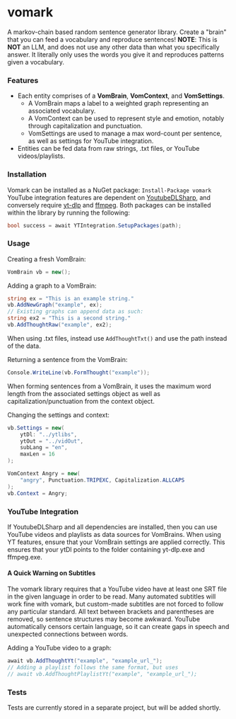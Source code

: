 # vomark
A markov-chain based random sentence generator library. Create a "brain" that you can feed a vocabulary and reproduce sentences!
**NOTE**: This is **NOT** an LLM, and does not use any other data than what you specifically answer. It literally only uses the words you give it and reproduces patterns given a vocabulary.
### Features
- Each entity comprises of a **VomBrain**, **VomContext**, and **VomSettings**.
	- A VomBrain maps a label to a weighted graph representing an associated vocabulary.
	- A VomContext can be used to represent style and emotion, notably through capitalization and punctuation.
	- VomSettings are used to manage a max word-count per sentence, as well as settings for YouTube integration.
- Entities can be fed data from raw strings, .txt files, or YouTube videos/playlists.
### Installation
Vomark can be installed as a NuGet package:
`Install-Package vomark`
YouTube integration features are dependent on [YoutubeDLSharp](https://github.com/Bluegrams/YoutubeDLSharp), and conversely require [yt-dlp](https://github.com/yt-dlp/yt-dlp) and [ffmpeg](https://ffmpeg.org/download.html).
Both packages can be installed within the library by running the following:
```csharp
bool success = await YTIntegration.SetupPackages(path);
```
### Usage
Creating a fresh VomBrain:
```csharp
VomBrain vb = new();
```
Adding a graph to a VomBrain:
```csharp
string ex = "This is an example string."
vb.AddNewGraph("example", ex);
// Existing graphs can append data as such:
string ex2 = "This is a second string."
vb.AddThoughtRaw("example", ex2);
```
When using .txt files, instead use `AddThoughtTxt()` and use the path instead of the data.

Returning a sentence from the VomBrain:
```csharp
Console.WriteLine(vb.FormThought("example"));
```
When forming sentences from a VomBrain, it uses the maximum word length from the associated settings object as well as capitalization/punctuation from the context object.

Changing the settings and context:
```csharp
vb.Settings = new(
	ytDl: "../ytlibs",
	ytOut = "../vidOut",
	subLang = "en",
	maxLen = 16
);

VomContext Angry = new(
	"angry", Punctuation.TRIPEXC, Capitalization.ALLCAPS
);
vb.Context = Angry;
```
### YouTube Integration
If YoutubeDLSharp and all dependencies are installed, then you can use YouTube videos and playlists as data sources for VomBrains. When using YT features, ensure that your VomBrain settings are applied correctly. This ensures that your ytDl points to the folder containing yt-dlp.exe and ffmpeg.exe.
#### A Quick Warning on Subtitles
The vomark library requires that a YouTube video have at least one SRT file in the given language in order to be read. Many automated subtitles will work fine with vomark, but custom-made subtitles are not forced to follow any particular standard. All text between brackets and parentheses are removed, so sentence structures may become awkward. YouTube automatically censors certain language, so it can create gaps in speech and unexpected connections between words.

Adding a YouTube video to a graph:
```csharp
await vb.AddThoughtYt("example", "example_url_");
// Adding a playlist follows the same format, but uses
// await vb.AddThoughtPlaylistYt("example", "example_url_");
```
### Tests
Tests are currently stored in a separate project, but will be added shortly.